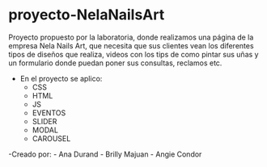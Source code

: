 # proyecto-NelaNailsArt

Proyecto propuesto por la laboratoria, donde realizamos una página de la empresa Nela Nails Art, que necesita que sus clientes 
vean los diferentes tipos de diseños que realiza, videos con los tips de como pintar sus uñas y un formulario donde
puedan poner sus consultas, reclamos etc. 

- En el proyecto se aplico:
    - CSS
    - HTML
    - JS
    - EVENTOS 
    - SLIDER
    - MODAL
    - CAROUSEL
    
 -Creado por:
    - Ana Durand
    - Brilly Majuan 
    - Angie Condor 
   
